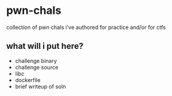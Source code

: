# pwn-chals
collection of pwn chals i've authored for practice and/or for ctfs

## what will i put here?
- challenge binary
- challenge source
- libc
- dockerfile
- brief writeup of soln
